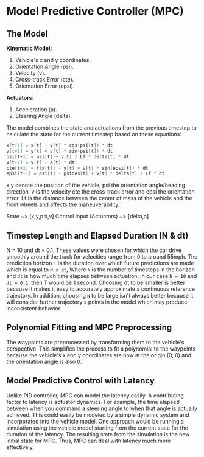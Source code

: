 # Model Predictive Controller (MPC)

## The Model
**Kinematic Model:**
1. Vehicle's x and y coordinates.
2. Orientation Angle (psi).
3. Velocity (v).
4. Cross-track Error (cte).
5. Orientation Error (epsi). 

**Actuators:**
1. Acceleration (a).
2. Steering Angle (delta). 

The model combines the state and actuations from the previous timestep to calculate the state for the current timestep based on these equations:

```C++
x[t+1] = x[t] + v[t] * cos(psi[t]) * dt
y[t+1] = y[t] + v[t] * sin(psi[t]) * dt
psi[t+1] = psi[t] + v[t] / Lf * delta[t] * dt
v[t+1] = v[t] + a[t] * dt
cte[t+1] = f(x[t]) - y[t] + v[t] * sin(epsi[t]) * dt
epsi[t+1] = psi[t] - psides[t] + v[t] * delta[t] / Lf * dt
```
x,y denote the position of the vehicle, psi the orientation angle/heading direction, v is the velocity cte the cross-track error and epsi the orientation error. Lf is the distance between the center of mass of the vehicle and the front wheels and affects the maneuverability.

State ~> [x,y,psi,v]
Control Input (Actuators) ~> [delta,a]

## Timestep Length and Elapsed Duration (N & dt)
N = 10 and dt = 0.1. These values were chosen for which the car drive smoothly around the track for velocities range from 0 to around 55mph. The prediction horizon `T` is the duration over which future predictions are made which is equal to `N x dt`, Where `N` is the number of timesteps in the horizon and `dt` is how much time elapses between actuation, in our case `N = 10` and `dt = 0.1`, then T would be 1 second. Choosing dt to be smaller is better because it makes it easy to accurately approximate a continuous reference trajectory. In addition, choosing `N` to be large isn't always better because it will consider further trajectory's points in the model which may produce inconsistent behavior.

## Polynomial Fitting and MPC Preprocessing
The waypoints are preprocessed by transforming them to the vehicle's perspective. This simplifies the process to fit a polynomial to the waypoints because the vehicle's x and y coordinates are now at the origin (0, 0) and the orientation angle is also 0. 

## Model Predictive Control with Latency
Unlike PID controller, MPC can model the latency easily. A contributing factor to latency is actuator dynamics. For example, the time elapsed between when you command a steering angle to when that angle is actually achieved. This could easily be modeled by a simple dynamic system and incorporated into the vehicle model. One approach would be running a simulation using the vehicle model starting from the current state for the duration of the latency. The resulting state from the simulation is the new initial state for MPC.
Thus, MPC can deal with latency much more effectively.
